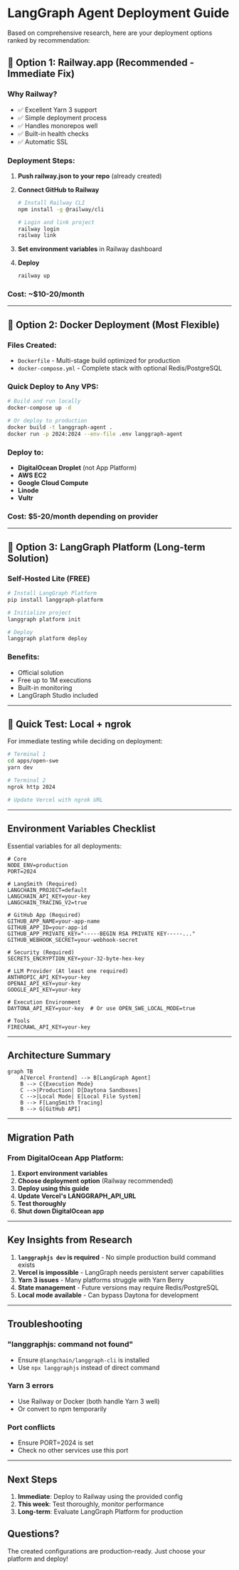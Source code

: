 # LangGraph Agent Deployment Guide

Based on comprehensive research, here are your deployment options ranked by recommendation:

## 🥇 Option 1: Railway.app (Recommended - Immediate Fix)

### Why Railway?

- ✅ Excellent Yarn 3 support
- ✅ Simple deployment process
- ✅ Handles monorepos well
- ✅ Built-in health checks
- ✅ Automatic SSL

### Deployment Steps:

1. **Push railway.json to your repo** (already created)
2. **Connect GitHub to Railway**

   ```bash
   # Install Railway CLI
   npm install -g @railway/cli

   # Login and link project
   railway login
   railway link
   ```

3. **Set environment variables** in Railway dashboard
4. **Deploy**
   ```bash
   railway up
   ```

### Cost: ~$10-20/month

---

## 🥈 Option 2: Docker Deployment (Most Flexible)

### Files Created:

- `Dockerfile` - Multi-stage build optimized for production
- `docker-compose.yml` - Complete stack with optional Redis/PostgreSQL

### Quick Deploy to Any VPS:

```bash
# Build and run locally
docker-compose up -d

# Or deploy to production
docker build -t langgraph-agent .
docker run -p 2024:2024 --env-file .env langgraph-agent
```

### Deploy to:

- **DigitalOcean Droplet** (not App Platform)
- **AWS EC2**
- **Google Cloud Compute**
- **Linode**
- **Vultr**

### Cost: $5-20/month depending on provider

---

## 🥉 Option 3: LangGraph Platform (Long-term Solution)

### Self-Hosted Lite (FREE)

```bash
# Install LangGraph Platform
pip install langgraph-platform

# Initialize project
langgraph platform init

# Deploy
langgraph platform deploy
```

### Benefits:

- Official solution
- Free up to 1M executions
- Built-in monitoring
- LangGraph Studio included

---

## 🏃 Quick Test: Local + ngrok

For immediate testing while deciding on deployment:

```bash
# Terminal 1
cd apps/open-swe
yarn dev

# Terminal 2
ngrok http 2024

# Update Vercel with ngrok URL
```

---

## Environment Variables Checklist

Essential variables for all deployments:

```env
# Core
NODE_ENV=production
PORT=2024

# LangSmith (Required)
LANGCHAIN_PROJECT=default
LANGCHAIN_API_KEY=your-key
LANGCHAIN_TRACING_V2=true

# GitHub App (Required)
GITHUB_APP_NAME=your-app-name
GITHUB_APP_ID=your-app-id
GITHUB_APP_PRIVATE_KEY="-----BEGIN RSA PRIVATE KEY-----..."
GITHUB_WEBHOOK_SECRET=your-webhook-secret

# Security (Required)
SECRETS_ENCRYPTION_KEY=your-32-byte-hex-key

# LLM Provider (At least one required)
ANTHROPIC_API_KEY=your-key
OPENAI_API_KEY=your-key
GOOGLE_API_KEY=your-key

# Execution Environment
DAYTONA_API_KEY=your-key  # Or use OPEN_SWE_LOCAL_MODE=true

# Tools
FIRECRAWL_API_KEY=your-key
```

---

## Architecture Summary

```mermaid
graph TB
    A[Vercel Frontend] --> B[LangGraph Agent]
    B --> C{Execution Mode}
    C -->|Production| D[Daytona Sandboxes]
    C -->|Local Mode| E[Local File System]
    B --> F[LangSmith Tracing]
    B --> G[GitHub API]
```

---

## Migration Path

### From DigitalOcean App Platform:

1. **Export environment variables**
2. **Choose deployment option** (Railway recommended)
3. **Deploy using this guide**
4. **Update Vercel's LANGGRAPH_API_URL**
5. **Test thoroughly**
6. **Shut down DigitalOcean app**

---

## Key Insights from Research

1. **`langgraphjs dev` is required** - No simple production build command exists
2. **Vercel is impossible** - LangGraph needs persistent server capabilities
3. **Yarn 3 issues** - Many platforms struggle with Yarn Berry
4. **State management** - Future versions may require Redis/PostgreSQL
5. **Local mode available** - Can bypass Daytona for development

---

## Troubleshooting

### "langgraphjs: command not found"

- Ensure `@langchain/langgraph-cli` is installed
- Use `npx langgraphjs` instead of direct command

### Yarn 3 errors

- Use Railway or Docker (both handle Yarn 3 well)
- Or convert to npm temporarily

### Port conflicts

- Ensure PORT=2024 is set
- Check no other services use this port

---

## Next Steps

1. **Immediate**: Deploy to Railway using the provided config
2. **This week**: Test thoroughly, monitor performance
3. **Long-term**: Evaluate LangGraph Platform for production

## Questions?

The created configurations are production-ready. Just choose your platform and deploy!
